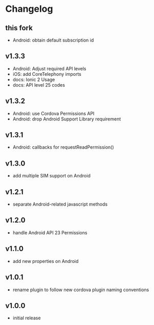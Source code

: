 # Changelog

## this fork

- Android: obtain default subscription id

## v1.3.3

- Android: Adjust required API levels
- iOS: add CoreTelephony imports
- docs: Ionic 2 Usage
- docs: API level 25 codes

## v1.3.2

- Android: use Cordova Permissions API
- Android: drop Android Support Library requirement

## v1.3.1

- Android: callbacks for requestReadPermission()

## v1.3.0

- add multiple SIM support on Android

## v1.2.1

- separate Android-related javascript methods

## v1.2.0

- handle Android API 23 Permissions

## v1.1.0

- add new properties on Android

## v1.0.1

- rename plugin to follow new cordova plugin naming conventions

## v1.0.0

- initial release
